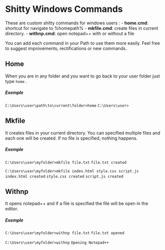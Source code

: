 # Shitty Windows Commands

These are custom shitty commands for windows users :
	- **home.cmd**: shortcut for navigate to %homepath%
	- **mkfile.cmd**: create files in current directory. 
	- **withnp.cmd**: open notepad++ with or without a file

You can add each command in your Path to use them more easily.
Feel free to suggest improvements, rectifications or new commands.

## Home
When you are in any folder and you want to go back to your user folder just type `home` .
##### Exemple
`C:\Users\user\path\to\current\folder>home`
`C:\Users\user>`

## Mkfile
It creates files in your current directory. You can specified multiple files and each one will be created. If no file is specified, nothing happens.
##### Exemple
`C:\Users\user\myfolder>mkfile file.txt`
`file.txt created`

`C:\Users\user\myfolder>mkfile index.html style.css script.js`
`index.html created`
`style.css created`
`script.js created`

## Withnp
It opens notepad++ and if a file is specified the file will be open in the editor.
##### Exemple
`C:\Users\user\myfolder>withnp file.txt`
`file.txt opened`

`C:\Users\user\myfolder>withnp`
`Opening Notepad++`
